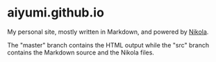 # aiyumi.github.io
My personal site, mostly written in Markdown, and powered by [Nikola](https://getnikola.com/).

The "master" branch contains the HTML output while the "src" branch contains
the Markdown source and the Nikola files.
